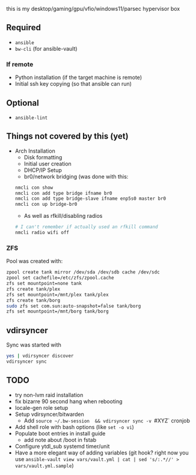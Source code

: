 this is my desktop/gaming/gpu/vfio/windows11/parsec hypervisor box

## Required

+ `ansible`
+ `bw-cli` (for ansible-vault)

### If remote

+ Python installation (if the target machine is remote)
+ Initial ssh key copying (so that ansible can run)

## Optional

+ `ansible-lint`
 
## Things not covered by this (yet)

+ Arch Installation
    + Disk formatting
    + Initial user creation
    + DHCP/IP Setup
    + br0/network bridging (was done with this:
    ```bash
    nmcli con show
    nmcli con add type bridge ifname br0
    nmcli con add type bridge-slave ifname enp5s0 master br0
    nmcli con up bridge-br0
    ```
    + As well as rfkill/disabling radios
    ```bash
    # I can't remember if actually used an rfkill command
    nmcli radio wifi off
    ```
### ZFS

Pool was created with:

```bash
zpool create tank mirror /dev/sda /dev/sdb cache /dev/sdc
zpool set cachefile=/etc/zfs/zpool.cache
zfs set mountpoint=none tank 
zfs create tank/plex
zfs set mountpoint=/mnt/plex tank/plex
zfs create tank/borg
sudo zfs set com.sun:auto-snapshot=false tank/borg
zfs set mountpoint=/mnt/borg tank/borg
```

## vdirsyncer

Sync was started with

```bash
yes | vdirsyncer discover
vdirsyncer sync
```

## TODO

+ try non-lvm raid installation
+ fix bizarre 90 second hang when rebooting
+ locale-gen role setup
+ Setup vdirsyncer/bitwarden
  + Add `source ~/.bw-session  && vdirsyncer sync -v `#XYZ` cronjob
+ Add shell role with bash options (like `set -o vi`)
+ Populate boot entries in install guide
  + add note about /boot in fstab
+ Configure ytdl_sub systemd timer/unit
+ Have a more elegant way of adding variables  (git hook? right now you use `ansible-vault view vars/vault.yml | cat | sed 's/:.*//' > vars/vault.yml.sample`)
